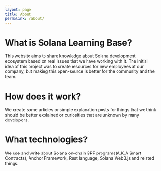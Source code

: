 ```yaml
---
layout: page
title: About
permalink: /about/
---
```


# What is Solana Learning Base?

This website aims to share knowledge about Solana development ecosystem based on real issues that we have working with it. The initial idea of this project was to create resources for new employees at our company, but making this open-source is better for the community and the team.

# How does it work?

We create some articles or simple explanation posts for things that we think should be better explained or curiosities that are unknown by many developers.

# What technologies?

We use and write about Solana on-chain BPF programs(A.K.A Smart Contracts), Anchor Framework, Rust language, Solana Web3.js and related things.